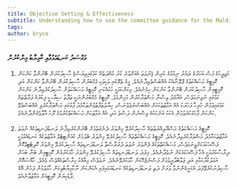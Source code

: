 ```yaml
---
title: Objective Setting & Effectiveness
subtitle: Understanding how to use the committee guidance for the Maldives Parliament
tags: 
author: bryce
---
```


<h3>މަގްސަދު ކަނޑައެޅުމާއި ކާމިޔާބު މިންކުރުން</h3>

<ol>
<li>މަޖިލީހުގެ ފަސް އަހަރުގެ ދައުރު ނިމުމުގެ ކުރިން (ނުވަތަ އެއަށްވުރެ ކުރު މުއްދަތެއް ކަމުގައިވިޔަސް) ހާސިލުކުރަން ބޭނުންވާ ކަންކަން ކޮމިޓީގެ މަސައްކަތުގެ ޕްލޭނާއެކު އެއްބަސްވެވިދާނެއެވެ. މީގެ ތެރޭގައި ވަކިވަކި މެމްބަރުން ހާސިލުކުރަން ބޭނުންވާ ކަންކަން އަދި ކޮމިޓީއިން ހާސިލުކުރަން ބޭނުންވާ ކަންކަން ހިމެނެއެވެ. މިކަންކަމަކީ ހަމައެކަނި ކޮމިޓީގެ މަސައްކަތުން ހާސިލުކުރެވިދާނެ ކަންކަން ކަމުގައި ނުވިނަމަވެސް، އެއާމެދު ވިސްނާ މަޝްވަރާކުރުން މުހިންމެވެ. ކޮމިޓީގެ މެމްބަރުންނަކީ ތަފާތު ސިޔާސީ ފިކުރުގެ ފަރާތްތައް ކަމުގައިވުމުން ހުރިހާ ފަހަރަކު އެއް އަމާޒުތަކަކަށް އެއްބަސްނުވެވުނަސް، ހިޔާލުތަފާތުވުންތަކާމެދު ފާޅުގައި މަޝްވަރާކުރެވި އެއްބަސްވެވޭ ކަންކަން ފާހަގަކުރެވުމުން އެކަކު އަނެކަކުގެ ވިސްނުން ދަސްވެ އަދި އެއް އަމާޒަކަށް މަސައްކަތްކުރުމުގެ ރޫހު އާލާވެގެންދާނެއެވެ.</li>
<br>
<li>ކޮމިޓީގެ މަސައްކަތުގެ މަސްއޫލިއްޔަތުތައް ހާސިލުކުރެވޭ މިންވަރު ދެނެގަތުމަށް ބޭނުންކުރެވިދާނެ ލަނޑުދަނޑިތަކެއް ނުވަތަ އަމާޒުތަކަކާމެދު މަޝްވަރާކުރެވިދާނެއެވެ. ކޮމިޓީގެ މަސައްކަތްތައް ހާސިލުކުރެވޭ މިންވަރު ބެލުމަށް ކުއަންޓިޓެވް އަމާޒުތަކެއް ކަނޑައެޅުމަކީ ފަސޭހަކަމަކަށްވީނަމަވެސް، މަސައްކަތްތަކުގެ ފެންވަރު ނުވަތަ ދުރުރާސްތާ ލަނޑުދަނޑިތައް ހާސިލުކުރެވޭ މިންވަރު ކޮލިޓެޓިވްކޮށް ދިރާސާކުރުމަކީ އެހާ ފަސޭހަކަމަކަށް ނުވެދާނެއެވެ. މިފަދަ ލަނޑުދަނޑިތައް ހާސިލުކުރެވޭ މިންވަރު ހާމަކުރުމުން ކޮމިޓީއިން ބުނާ ބަހަށް އަމަލުކުރާކަމާއި އަދި ޖަވާބުދާރީވުމަށް ފަސްނުޖެހޭކަން ހާމަކުރެވޭނެއެވެ. ނަމަވެސް މިއާއެކު ހިރާސްތަކެއްވެސް ވެއެވެ. ހާއްސަކޮށް ހާސިލުނުކުރެވޭފަދަ އެކަށީގެންނުވާ ވަރަށް ދަތި ލަނޑުދަނޑިތަކެއް ކަނޑައަޅައިފައި އެކަންކަން ނާކާމިޔާބުވިކަން ހާމަވުމުން ފަހުން އޭގެ ފާޑުކިޔުން ކޮމިޓީއަށް އަމާޒުވާނެއެވެ. 
</li>
</ol>
